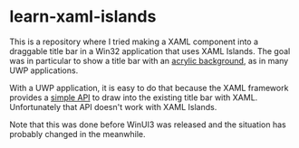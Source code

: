 # learn-xaml-islands

This is a repository where I tried making a XAML component into a draggable
title bar in a Win32 application that uses XAML Islands. The goal was in
particular to show a title bar with an [acrylic background](https://docs.microsoft.com/en-us/windows/apps/design/style/acrylic),
as in many UWP applications.

With a UWP application, it is easy to do that because the XAML framework
provides a [simple API](https://docs.microsoft.com/en-us/uwp/api/windows.applicationmodel.core.coreapplicationviewtitlebar.extendviewintotitlebar?view=winrt-22621)
to draw into the existing title bar with XAML. Unfortunately that API doesn't
work with XAML Islands.

Note that this was done before WinUI3 was released and the situation has
probably changed in the meanwhile.
